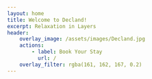 ```yaml
---
layout: home
title: Welcome to Decland!
excerpt: Relaxation in Layers 
header:
    overlay_image: /assets/images/Decland.jpg
    actions:
        - label: Book Your Stay
          url: /
    overlay_filter: rgba(161, 162, 167, 0.2)
---
```


